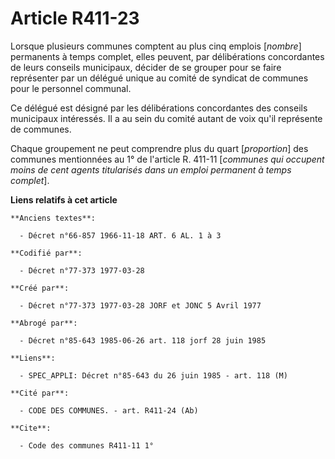# Article R411-23

Lorsque plusieurs communes comptent au plus cinq emplois [*nombre*] permanents à temps complet, elles peuvent, par
délibérations concordantes de leurs conseils municipaux, décider de se grouper pour se faire représenter par un délégué
unique au comité de syndicat de communes pour le personnel communal.

Ce délégué est désigné par les délibérations concordantes des conseils municipaux intéressés. Il a au sein du comité autant
de voix qu'il représente de communes.

Chaque groupement ne peut comprendre plus du quart [*proportion*] des communes mentionnées au 1° de l'article R. 411-11
[*communes qui occupent moins de cent agents titularisés dans un emploi permanent à temps complet*].

**Liens relatifs à cet article**

	**Anciens textes**:

	  - Décret n°66-857 1966-11-18 ART. 6 AL. 1 à 3

	**Codifié par**:

	  - Décret n°77-373 1977-03-28

	**Créé par**:

	  - Décret n°77-373 1977-03-28 JORF et JONC 5 Avril 1977

	**Abrogé par**:

	  - Décret n°85-643 1985-06-26 art. 118 jorf 28 juin 1985

	**Liens**:

	  - SPEC_APPLI: Décret n°85-643 du 26 juin 1985 - art. 118 (M)

	**Cité par**:

	  - CODE DES COMMUNES. - art. R411-24 (Ab)

	**Cite**:

	  - Code des communes R411-11 1°
